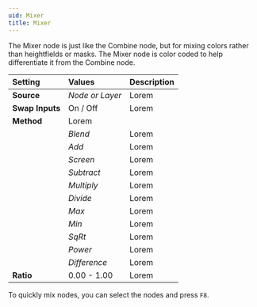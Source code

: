 ```yaml
---
uid: Mixer
title: Mixer
---
```


The Mixer node is just like the Combine node, but for mixing colors rather than heightfields or masks. The Mixer node is color coded to help differentiate it from the Combine node.

| Setting         | Values          | Description |
| :-------------- | :-------------- | :---------- |
| **Source**      | *Node or Layer* | Lorem |
| **Swap Inputs** | On / Off | Lorem |
| **Method**      | Lorem     |
|                 | *Blend*         | Lorem |
|                 | *Add*           | Lorem |
|                 | *Screen*        | Lorem |
|                 | *Subtract*      | Lorem |
|                 | *Multiply*      | Lorem |
|                 | *Divide*        | Lorem |
|                 | *Max*           | Lorem |
|                 | *Min*           | Lorem |
|                 | *SqRt*          | Lorem |
|                 | *Power*         | Lorem |
|                 | *Difference*    | Lorem |
| **Ratio**       | 0.00 - 1.00     | Lorem |



To quickly mix nodes, you can select the nodes and press `F8`.

